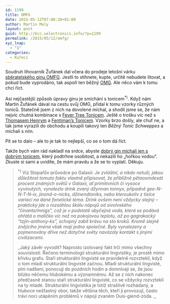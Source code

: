 ```yaml
---
id: 1199
title: OMFG
date: 2015-05-12T07:00:20+01:00
author: Martin Maly
layout: post
guid: http://kcc.uelectronics.info/?p=1199
permalink: /2015/05/12/omfg/
xyz_lnap:
  - "1"
categories:
  - Kuřecí
---
```

Soudruh lihovarník Žufánek dal včera do prodeje letošní várku [sběratelského ginu OMFG](http://www.lepsinalada.cz/458-omfg-oh-my-f-gin/?p=2447). Jestli to stihnete, kupte, určitě nebudete litovat, a pokud bude vyprodáno, tak aspoň ten běžný [OMG](http://www.lepsinalada.cz/460-omg-oh-my-gin-decovka/?p=2447). Ale něco vám k tomu chci říct.

Asi nejčastější způsob úpravy ginu je smíchání s tonicem<sup>*)</sup>. Když nám Martin Žufánek dával na cestu svůj OMG, přidal k tomu vzorky různých toniců. Statečně jsem z nich na dovolené míchal, a shodli jsme se, že nám nejvíc chutná kombinace s [Fever Tree Tonicem](http://www.lepsinalada.cz/456-fever-tree-indian-tonic-water/?p=2447). Ještě o trošku víc než s [Thomasem Henrym](http://www.lepsinalada.cz/453-thomas-henry-tonic/?p=2447) a [Fentiman&#8217;s Tonicem](http://fentimans.cz/fentimans-produkty/). Vzorky brzo došly, ale chuť ne, a tak jsme vyrazili do obchodu a koupili takový ten _Běžný Tonic Schweppes_ a míchali s ním.

Pít se to dalo &#8211; ale to je tak to nejlepší, co se o tom dá říct.

Takže bych vám rád nakladl na srdce, abyste [dobrý gin míchali jen s dobrým tonicem](http://www.lepsinalada.cz/451-omg-gin-tonic-menu/?p=2447), který podtrhne osobitost, a nekazili ho &#8222;hořkou vodou&#8220;. Zkuste si sami a uvidíte, že mám pravdu a že se to vyplatí. Děkuju.

> <sup>*)</sup> Viz Stopařův průvodce po Galaxii: _Je zvláštní, a nikdo netuší, jakou důležitost tomuto faktu vlastně připisovat, že přibližně pětaosmdesát procent známých světů v Galaxii, ať primitivních či vysoce vyvinutých, vynalezlo drink zvaný džynnan tonnyx, případně gee-N-N-T-N-ix, jinond-o-nicks, džinendtoniks, nebo kteroukoliv z tisíce variací na dané fonetické téma. Drink ovšem není vždycky stejný &#8211; prakticky jde o rozsáhlou škálu nápojů od sivolvského “činanto/mnigs”, což je v podstatě obyčejná voda, která se podává ohřátá o maličko víc než na pokojovou teplotu, až po gagrakacký “tzjin-anthony-ks”, schopný zabít krávu na sto kroků. Kromě stejně znějícího jména však mají jedno společné. Byly vynalezeny a pojmenovány dříve než dotyčné světy navázaly kontakt s jinými civilizacemi._ 
> 
> _Jaký závěr vyvodit? Naprosto izolovaný fakt trčí mimo všechny souvislosti. Řečeno terminologií strukturální lingvistiky, je prostě mimo křivku grafu. Staří strukturální lingvisté se pravidelně rozvzteklí, když o tom mladí strukturální lingvisté začnou. Mladí strukturální lingvisté, plni nadšení, ponocují do pozdních hodin a domnívají se, že jsou blízko něčemu hlubokému a významnému. Až se z nich nakonec předčasně stanou staří strukturální lingvisté, co se vždycky rozvzteklí na ty mladé. Strukturální lingvistika je totiž strašlivě rozhádaný, a hluboce nešťastný obor, takže většina těch, kteří ji provozují, často tráví noci utápěním problémů v nápoji zvaném Ouis-giend-zóda. _